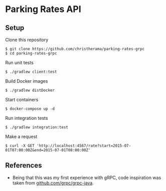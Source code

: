 # Parking Rates API

## Setup
Clone this repository
```
$ git clone https://github.com/christherama/parking-rates-grpc
$ cd parking-rates-grpc
```

Run unit tests
```
$ ./gradlew client:test
```

Build Docker images
```
$ ./gradlew distDocker
```

Start containers
```
$ docker-compose up -d
```

Run integration tests
```
$ ./gradlew integration:test
```

Make a request
```
$ curl -X GET 'http://localhost:4567/rate?start=2015-07-01T07:00:00Z&end=2015-07-01T08:00:00Z'
```

## References
- Being that this was my first experience with gRPC, code inspiration was taken from [github.com/grpc/grpc-java](https://github.com/grpc/grpc-java).